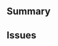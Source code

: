 <!--
  Thanks for submitting a pull request!
  We appreciate you spending the time to work on these changes. Please provide enough information so that others can review your pull request.

  Before submitting a pull request, please make sure the following is done:

  1. A relevant issue exists and is open. If not, please open an issue first.
  2. Fork [the repository](https://github.com/altnext/eslint-config-altnext) and create your branch from `main`.
  3. Run `yarn` in the repository root.
  4. If you've fixed a bug or added code that should be tested, add tests!
  5. Make sure your code lints (`yarn lint`).
  6. Run the TypeScript type checks (`yarn type`).
  7. `Use conventional-commits` guidelines for commit messages and PR title. The developer tooling and status checks will help you here if you are unsure.
-->

## Summary

<!-- Explain the **motivation** for making this change. What existing problem does the pull request solve? -->

## Issues

<!-- Link to the issue(s?) this PR solves, with Fixes #ISSUE_NUMBER -->
